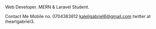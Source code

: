 
Web Developer. MERN & Laravel
Student.


Contact Me
Mobile no. 0704383812
kaleligabriel6@gmail.com
twitter at iheartgabriel3.

 












